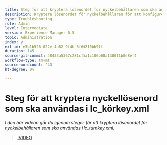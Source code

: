 ```yaml
---
title: Steg för att kryptera lösenordet för nyckelbehållaren som ska användas i lc_körkey.xml
description: Kryptera lösenordet för nyckelbehållaren för att konfigurera i filen lc_körkey.xml
type: Troubleshooting
role: Admin
level: Intermediate
version: Experience Manager 6.5
topic: Administration
index: y
exl-id: e5b1b526-022e-4a82-9f4b-5f60210bb9ff
duration: 145
source-git-commit: 48433a5367c281cf5a1c106b08a1306f1b0e8ef4
workflow-type: tm+mt
source-wordcount: '43'
ht-degree: 0%

---
```


# Steg för att kryptera nyckellösenord som ska användas i lc_körkey.xml

*I den här videon går du igenom stegen för att kryptera lösenordet för nyckelbehållaren som ska användas i lc_turnkey.xml.*

>[!VIDEO](https://video.tv.adobe.com/v/335538?quality=12&learn=on)
